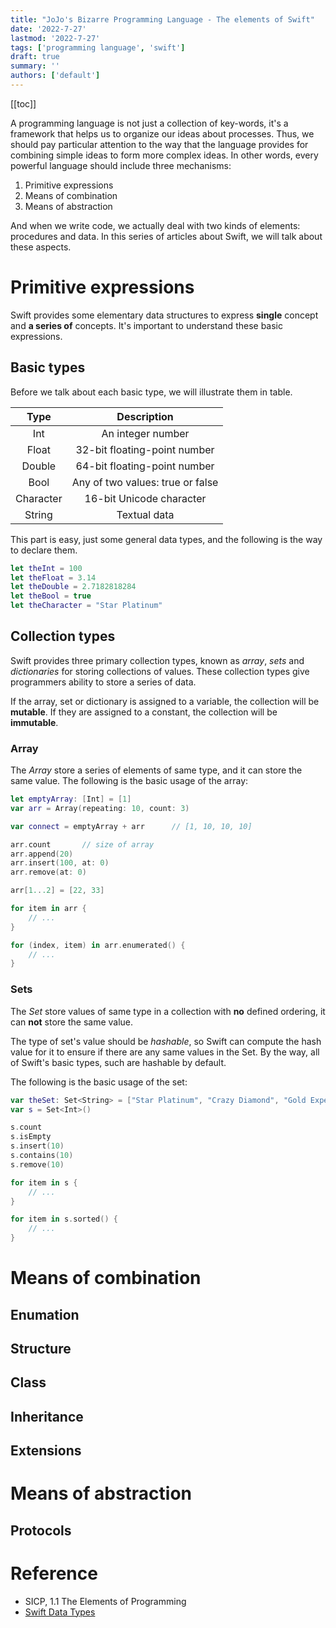 ```yaml
---
title: "JoJo's Bizarre Programming Language - The elements of Swift"
date: '2022-7-27'
lastmod: '2022-7-27'
tags: ['programming language', 'swift']
draft: true
summary: ''
authors: ['default']
---
```


[[toc]]

A programming language is not just a collection of key-words, it's a framework that helps us to organize our ideas about processes. Thus, we should pay particular attention to the way that the language provides for combining simple ideas to form more complex ideas. In other words, every powerful language should include three mechanisms:

1. Primitive expressions
2. Means of combination
3. Means of abstraction

And when we write code, we actually deal with two kinds of elements: procedures and data. In this series of articles about Swift, we will talk about these aspects.

# Primitive expressions

Swift provides some elementary data structures to express __single__ concept and __a series of__ concepts. It's important to understand these basic expressions.

## Basic types

Before we talk about each basic type, we will illustrate them in table.

| Type | Description |
| :-: | :-: |
| Int | An integer number |
| Float | 32-bit floating-point number |
| Double | 64-bit floating-point number |
| Bool | Any of two values: true or false |
| Character | 16-bit Unicode character |
| String | Textual data |

This part is easy, just some general data types, and the following is the way to declare them.

```swift
let theInt = 100
let theFloat = 3.14
let theDouble = 2.7182818284
let theBool = true
let theCharacter = "Star Platinum"
```

## Collection types

Swift provides three primary collection types, known as _array_, _sets_ and _dictionaries_ for storing collections of values. These collection types give programmers ability to store a series of data.

If the array, set or dictionary is assigned to a variable, the collection will be __mutable__. If they are assigned to a constant, the collection will be __immutable__.

### Array

The _Array_ store a series of elements of same type, and it can store the same value.
The following is the basic usage of the array:

```swift
let emptyArray: [Int] = [1]
var arr = Array(repeating: 10, count: 3)

var connect = emptyArray + arr      // [1, 10, 10, 10]

arr.count       // size of array
arr.append(20)
arr.insert(100, at: 0)
arr.remove(at: 0)

arr[1...2] = [22, 33]

for item in arr {
    // ...
}

for (index, item) in arr.enumerated() {
    // ...
}
```

### Sets

The _Set_ store values of same type in a collection with __no__ defined ordering, it can __not__ store the same value.

The type of set's value should be _hashable_, so Swift can compute the hash value for it to ensure if there are any same values in the Set. By the way, all of Swift's basic types, such are hashable by default.

The following is the basic usage of the set:

```swift
var theSet: Set<String> = ["Star Platinum", "Crazy Diamond", "Gold Experience"]
var s = Set<Int>()

s.count
s.isEmpty
s.insert(10)
s.contains(10)
s.remove(10)

for item in s {
    // ...
}

for item in s.sorted() {
    // ...
}
```

# Means of combination

## Enumation

## Structure

## Class

## Inheritance

## Extensions

# Means of abstraction

## Protocols

# Reference

- SICP, 1.1 The Elements of Programming
- [Swift Data Types](https://www.programiz.com/swift-programming/data-types)
